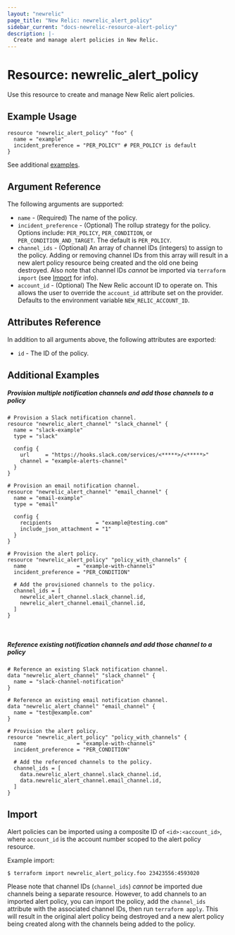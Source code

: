 ```yaml
---
layout: "newrelic"
page_title: "New Relic: newrelic_alert_policy"
sidebar_current: "docs-newrelic-resource-alert-policy"
description: |-
  Create and manage alert policies in New Relic.
---
```


# Resource: newrelic\_alert\_policy

Use this resource to create and manage New Relic alert policies.

## Example Usage

```hcl
resource "newrelic_alert_policy" "foo" {
  name = "example"
  incident_preference = "PER_POLICY" # PER_POLICY is default
}
```
See additional [examples](#additional-examples).

## Argument Reference

The following arguments are supported:

  * `name` - (Required) The name of the policy.
  * `incident_preference` - (Optional) The rollup strategy for the policy.  Options include: `PER_POLICY`, `PER_CONDITION`, or `PER_CONDITION_AND_TARGET`.  The default is `PER_POLICY`.
  * `channel_ids` - (Optional) An array of channel IDs (integers) to assign to the policy. Adding or removing channel IDs from this array will result in a new alert policy resource being created and the old one being destroyed. Also note that channel IDs _cannot_ be imported via `terraform import` (see [Import](#import) for info).
  * `account_id` - (Optional) The New Relic account ID to operate on.  This allows the user to override the `account_id` attribute set on the provider. Defaults to the environment variable `NEW_RELIC_ACCOUNT_ID`.

## Attributes Reference

In addition to all arguments above, the following attributes are exported:

  * `id` - The ID of the policy.

## Additional Examples

##### Provision multiple notification channels and add those channels to a policy
```hcl
# Provision a Slack notification channel.
resource "newrelic_alert_channel" "slack_channel" {
  name = "slack-example"
  type = "slack"

  config {
    url     = "https://hooks.slack.com/services/<*****>/<*****>"
    channel = "example-alerts-channel"
  }
}

# Provision an email notification channel.
resource "newrelic_alert_channel" "email_channel" {
  name = "email-example"
  type = "email"

  config {
    recipients              = "example@testing.com"
    include_json_attachment = "1"
  }
}

# Provision the alert policy.
resource "newrelic_alert_policy" "policy_with_channels" {
  name                = "example-with-channels"
  incident_preference = "PER_CONDITION"

  # Add the provisioned channels to the policy.
  channel_ids = [
    newrelic_alert_channel.slack_channel.id,
    newrelic_alert_channel.email_channel.id,
  ]
}
```
<br>

##### Reference existing notification channels and add those channel to a policy
```hcl
# Reference an existing Slack notification channel.
data "newrelic_alert_channel" "slack_channel" {
  name = "slack-channel-notification"
}

# Reference an existing email notification channel.
data "newrelic_alert_channel" "email_channel" {
  name = "test@example.com"
}

# Provision the alert policy.
resource "newrelic_alert_policy" "policy_with_channels" {
  name                = "example-with-channels"
  incident_preference = "PER_CONDITION"

  # Add the referenced channels to the policy.
  channel_ids = [
    data.newrelic_alert_channel.slack_channel.id,
    data.newrelic_alert_channel.email_channel.id,
  ]
}
```

## Import

Alert policies can be imported using a composite ID of `<id>:<account_id>`, where `account_id` is the account number scoped to the alert policy resource.

Example import:

```
$ terraform import newrelic_alert_policy.foo 23423556:4593020
```

Please note that channel IDs (`channel_ids`) _cannot_ be imported due channels being a separate resource. However, to add channels to an imported alert policy, you can import the policy, add the `channel_ids` attribute with the associated channel IDs, then run `terraform apply`. This will result in the original alert policy being destroyed and a new alert policy being created along with the channels being added to the policy.
